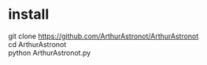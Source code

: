 # install    
git clone https://github.com/ArthurAstronot/ArthurAstronot            
cd ArthurAstronot                   
python ArthurAstronot.py
